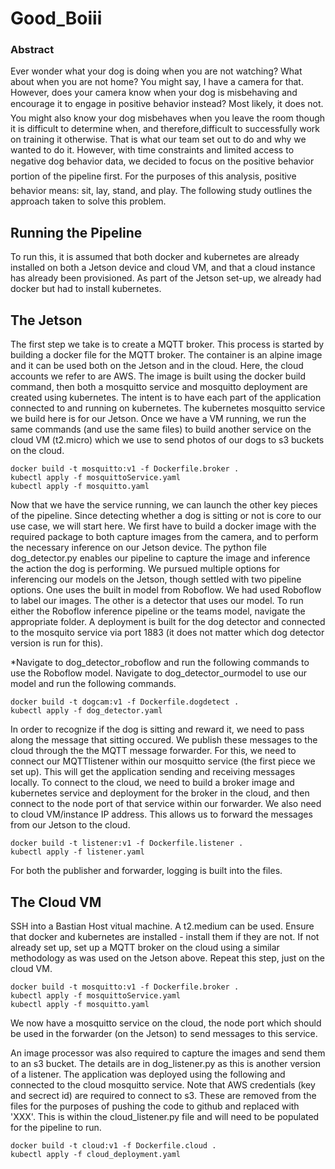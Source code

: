 # Good_Boiii

### Abstract
Ever wonder what your dog is doing when you are not watching?  What about when you are not home?  You might say, I have a camera for that. However, does your camera know when your dog is misbehaving and encourage it to engage in positive behavior instead?  Most likely, it does not. You might also know your dog misbehaves when you leave the room though it is difficult to determine when, and therefore,difficult to successfully work on training it otherwise. That is what our team set out to do and why we wanted to do it.  However, with time constraints and limited access to negative dog behavior data, we decided to focus on the positive behavior portion of the pipeline first.  For the purposes of this analysis, positive behavior means: sit, lay, stand, and play. The following study outlines the approach taken to solve this problem.

## Running the Pipeline
To run this, it is assumed that both docker and kubernetes are already installed on both a Jetson device and cloud VM, and that a cloud instance has already been provisioned.  As part of the Jetson set-up, we already had docker but had to install kubernetes.

## The Jetson
The first step we take is to create a MQTT broker. This process is started by building a docker file for the MQTT broker.  The container is an alpine image and it can be used both on the Jetson and in the cloud.  Here, the cloud accounts we refer to are AWS.
The image is built using the docker build command, then both a mosquitto service and mosquitto deployment are created using kubernetes.
The intent is to have each part of the application connected to and running on kubernetes.  The kubernetes mosquitto service we build here is for our Jetson. 
Once we have a VM running, we run the same commands (and use the same files) to build another service on the cloud VM (t2.micro) which we use to send photos of our dogs to s3 buckets on the cloud.  

```
docker build -t mosquitto:v1 -f Dockerfile.broker .
kubectl apply -f mosquittoService.yaml
kubectl apply -f mosquitto.yaml
```

Now that we have the service running, we can launch the other key pieces of the pipeline. Since detecting whether a dog is sitting or not is core to our use case, we will start here.
We first have to build a docker image with the required package to both capture images from the camera, and to perform the necessary inference on our Jetson device. 
The python file dog_detector.py enables our pipeline to capture the image and inference the action the dog is performing. 
We pursued multiple options for inferencing our models on the Jetson, though settled with two pipeline options.  One uses the built in model from Roboflow. We had used Roboflow to label our images.  The other is a detector that uses our model.  To run either the Roboflow inference pipeline or the teams model, navigate the appropriate folder.  A deployment is built for the dog detector and connected to the mosquito service via port 1883 (it does not matter which dog detector version is run for this).

*Navigate to dog_detector_roboflow and run the following commands to use the Roboflow model.  Navigate to dog_detector_ourmodel to use our model and run the following commands.
```
docker build -t dogcam:v1 -f Dockerfile.dogdetect .
kubectl apply -f dog_detector.yaml
```

In order to recognize if the dog is sitting and reward it, we need to pass along the message that sitting occured. We publish these messages to the cloud through the the MQTT message forwarder.
For this, we need to connect our MQTTlistener within our mosquitto service (the first piece we set up).  This will get the application sending and receiving messages locally.  To connect to the cloud, we need to build a broker image and kubernetes service and deployment for the broker in the cloud, and then connect to the node port of that service within our forwarder.  We also need to cloud VM/instance IP address. This allows us to forward the messages from our Jetson to the cloud.  
```
docker build -t listener:v1 -f Dockerfile.listener .
kubectl apply -f listener.yaml

```
For both the publisher and forwarder, logging is built into the files.  

## The Cloud VM 
SSH into a Bastian Host vitual machine.  A t2.medium can be used.  Ensure that docker and kubernetes are installed - install them if they are not.
If not already set up, set up a MQTT broker on the cloud using a similar methodology as was used on the Jetson above.  Repeat this step, just on the cloud VM.
```
docker build -t mosquitto:v1 -f Dockerfile.broker .
kubectl apply -f mosquittoService.yaml
kubectl apply -f mosquitto.yaml
```
We now have a mosquitto service on the cloud, the node port which should be used in the forwarder (on the Jetson) to send messages to this service.

An image processor was also required to capture the images and send them to an s3 bucket. The details are in dog_listener.py as this is another version of a listener.
The application was deployed using the following and connected to the cloud mosquitto service.
Note that AWS credentials (key and secrect id) are required to connect to s3.  These are removed from the files for the purposes of pushing the code to github and replaced with 'XXX'. This is within the cloud_listener.py file and will need to be populated for the pipeline to run.
```
docker build -t cloud:v1 -f Dockerfile.cloud .
kubectl apply -f cloud_deployment.yaml
```
